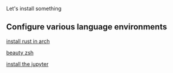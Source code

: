 Let's install something

## Configure various language environments

[install rust in arch](./rust_install.sh)

[beauty zsh](./beauty_zsh.md)

[install the jupyter](./jupyter_install.md)
